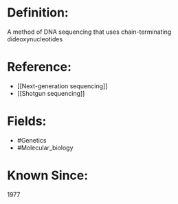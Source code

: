 

# Definition:
A method of DNA sequencing that uses chain-terminating dideoxynucleotides

# Reference:
- [[Next-generation sequencing]]
- [[Shotgun sequencing]]

# Fields: 
- #Genetics
- #Molecular_biology

# Known Since:
1977

